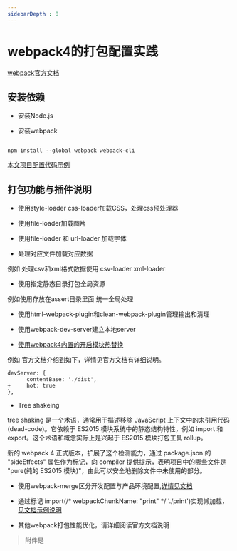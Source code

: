 ```yaml
---
sidebarDepth : 0
---
```

# webpack4的打包配置实践

[webpack官方文档](https://www.webpackjs.com/guides/)

## 安装依赖

- 安装Node.js

- 安装webpack

```

npm install --global webpack webpack-cli

```

[本文项目配置代码示例](https://gitee.com/fengdb/webpack4-tutorial)

## 打包功能与插件说明



- 使用style-loader css-loader加载CSS，处理css预处理器

- 使用file-loader加载图片

- 使用file-loader 和 url-loader 加载字体

- 处理对应文件加载对应数据

例如 处理csv和xml格式数据使用 csv-loader xml-loader 

- 使用指定静态目录打包全局资源

例如使用存放在assert目录里面  统一全局处理

- 使用html-webpack-plugin和clean-webpack-plugin管理输出和清理


- 使用webpack-dev-server建立本地server

- [使用webpack4内置的开启模块热替换](https://www.webpackjs.com/guides/hot-module-replacement/#%E5%90%AF%E7%94%A8-hmr)

例如 官方文档介绍到如下，详情见官方文档有详细说明。
```
devServer: {
      contentBase: './dist',
+     hot: true
},
```

- Tree shakeing

tree shaking 是一个术语，通常用于描述移除 JavaScript 上下文中的未引用代码(dead-code)。它依赖于 ES2015 模块系统中的静态结构特性，例如 import 和 export。这个术语和概念实际上是兴起于 ES2015 模块打包工具 rollup。

新的 webpack 4 正式版本，扩展了这个检测能力，通过 package.json 的 "sideEffects" 属性作为标记，向 compiler 提供提示，表明项目中的哪些文件是 "pure(纯的 ES2015 模块)"，由此可以安全地删除文件中未使用的部分。


- 使用webpack-merge区分开发配置与产品环境配置,[详情见文档](https://www.webpackjs.com/guides/production/#%E9%85%8D%E7%BD%AE)



- 通过标记 import(/* webpackChunkName: "print" */ './print')实现懒加载，[见文档示例说明](https://www.webpackjs.com/guides/lazy-loading/#%E7%A4%BA%E4%BE%8B)

- 其他webpack打包性能优化，请详细阅读官方文档说明

> 附件是